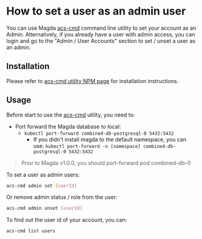 # How to set a user as an admin user

You can use Magda [acs-cmd](https://www.npmjs.com/package/@magda/acs-cmd) command line utility to set your account as an Admin. Alternatively, if you already have a user with admin access, you can login and go to the "Admin / User Accounts" section to set / unset a user as an admin.

## Installation

Please refer to [acs-cmd utility NPM page](https://www.npmjs.com/package/@magda/acs-cmd) for installation instructions.

## Usage

Before start to use the [acs-cmd](https://www.npmjs.com/package/@magda/acs-cmd) utility, you need to:

- Port forward the Magda database to local:
  - `kubectl port-forward combined-db-postgresql-0 5432:5432`
    - If you didn't install magda to the default namespace, you can use: `kubectl port-forward -n [namespace] combined-db-postgresql-0 5432:5432`

> Prior to Magda v1.0.0, you should port-forward pod combined-db-0

To set a user as admin users:

```bash
acs-cmd admin set [userId]
```

Or remove admin status / role from the user:

```bash
acs-cmd admin unset [userId]
```

To find out the user id of your account, you can:

```bash
acs-cmd list users
```
